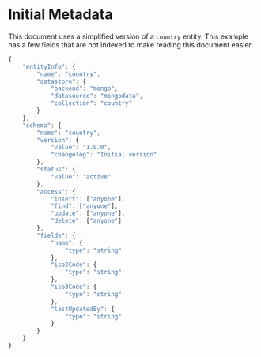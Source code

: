 # Initial Metadata
This document uses a simplified version of a `country` entity.  This example has a few fields that are not indexed to make reading this document easier.

```javascript
{
    "entityInfo": {
        "name": "country",
        "datastore": {
            "backend": "mongo",
            "datasource": "mongodata",
            "collection": "country"
        }
    },
    "schema": {
        "name": "country",
        "version": {
            "value": "1.0.0",
            "changelog": "Initial version"
        },
        "status": {
            "value": "active"
        },
        "access": {
            "insert": ["anyone"],
            "find": ["anyone"],
            "update": ["anyone"],
            "delete": ["anyone"]
        },
        "fields": {
            "name": {
                "type": "string"
            },
            "iso2Code": {
                "type": "string"
            },
            "iso3Code": {
                "type": "string"
            },
            "lastUpdatedBy": {
                "type": "string"
            }
        }
    }
}
```
